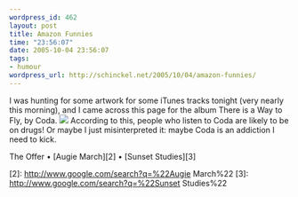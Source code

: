 ```yaml
--- 
wordpress_id: 462
layout: post
title: Amazon Funnies
time: "23:56:07"
date: 2005-10-04 23:56:07
tags: 
- humour
wordpress_url: http://schinckel.net/2005/10/04/amazon-funnies/
---
```

I was hunting for some artwork for some iTunes tracks tonight (very nearly this morning), and I came across this page for the album There is a Way to Fly, by Coda. ![][1] According to this, people who listen to Coda are likely to be on drugs! Or maybe I just misinterpreted it: maybe Coda is an addiction I need to kick. 

The Offer • [Augie March][2] • [Sunset Studies][3]

   [1]: /images/Coda.png
   [2]: http://www.google.com/search?q=%22Augie March%22
   [3]: http://www.google.com/search?q=%22Sunset Studies%22

